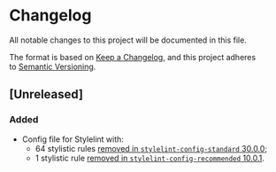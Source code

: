<!-- markdownlint-disable MD024 -->
# Changelog

All notable changes to this project will be documented in this file.

The format is based on [Keep a Changelog](https://keepachangelog.com/en/1.1.0/), and this project adheres to [Semantic Versioning](https://semver.org/spec/v2.0.0.html).

## [Unreleased]

### Added

- Config file for Stylelint with:
	- 64 stylistic rules [removed in `stylelint-config-standard` 30.0.0](https://github.com/stylelint/stylelint-config-standard/releases/tag/30.0.0);
	- 1 stylistic rule [removed in `stylelint-config-recommended` 10.0.1](https://github.com/stylelint/stylelint-config-recommended/releases/tag/10.0.1).
